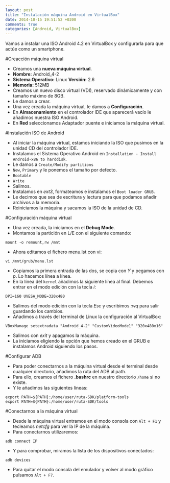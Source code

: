 ```yaml
---
layout: post
title: "Instalación máquina Android en VirtualBox"
date: 2014-10-15 19:51:52 +0200
comments: true
categories: [Android, VirtualBox]
---
```


Vamos a instalar una ISO Android 4.2 en VirtualBox y configurarla para que actúe como un smartphone. <!-- more -->

#Creacción máquina virtual
- Creamos una **nueva máquina virtual**. 
- **Nombre:** Android_4-2 
- **Sistema Operativo:** Linux **Versión:** 2.6
- **Memoria:** 512MB
- Creamos un nuevo disco virtual (VDI), reservado dinámicamente y con tamaño máximo de 8GB. 
- Le damos a crear. 
- Una vez creada la máquina virtual, le damos a **Configuración**.
- En **Almacenamiento** en el controlador IDE que aparecerá vacío le añadimos nuestra ISO Android.   
- En **Red** seleccionamos Adaptador puente e iniciamos la máquina virtual. 

#Instalación ISO de Android
- Al iniciar la máquina virtual, estamos iniciando la ISO que pusimos en la unidad CD del controlador IDE. 
- Instalamos el Sistema Operativo Android en `Installation - Install Android-x86 to harddisk`.
- Le damos a `Create/Modify partitions`
- `New`, `Primary` y le ponemos el tamaño por defecto. 
- `Bootable`
- `Write`
- Salimos. 
- Instalamos en *ext3*, formateamos e instalamos el `Boot loader GRUB`. 
- Le decimos que sea de escritura y lectura para que podamos añadir archivos a la memoria. 
- Reiniciamos la máquina y sacamos la ISO de la unidad de CD. 

#Configuración máquina virtual
- Una vez creada, la iniciamos en el **Debug Mode**.
- Montamos la partición en L/E con el siguiente comando: 
```
mount -o remount,rw /mnt
```
- Ahora editamos el fichero menu.lst con vi: 
```
vi /mnt/grub/menu.lst 
```
- Copiamos la primera entrada de las dos, se copia con *Y* y pegamos con *p*. Lo hacemos línea a línea. 
- En la línea del `kernel` añadimos la siguiente línea al final. Debemos entrar en el modo edición con la tecla *i*: 
```
DPI=160 UVESA_MODE=320x480
```
- Salimos del modo edición con la tecla *Esc* y escribimos *:wq* para salir guardando los cambios. 
- Añadimos a través del terminal de Linux la configuración al VirtualBox: 
```
VBoxManage setextradata "Android_4-2" "CustomVideoMode1" "320x480x16"
```
- Salimos con *exit* y apagamos la máquina. 
- La iniciamos eligiendo la opción que hemos creado en el GRUB e instalamos Android siguiendo los pasos.

#Configurar ADB
- Para poder conectarnos a la máquina virtual desde el terminal desde cualquier directorio, añadimos la ruta del ADB al path. 
- Para ello, creamos el fichero **.bashrc** en nuestro directorio `/home` si no existe.
- Y le añadimos las siguientes líneas: 
```
export PATH=${PATH}:/home/user/ruta-SDK/platform-tools
export PATH=${PATH}:/home/user/ruta-SDK/tools
``` 

#Conectarnos a la máquina virtual
- Desde la máquina virtual entramos en el modo consola con `Alt + F1` y tecleamos *netcfg* para ver la IP de la máquina. 
- Para conectarnos utilizaremos: 
```
adb connect IP
```
- Y para comprobar, miramos la lista de los dispositivos conectados: 
```
adb devices
```
- Para quitar el modo consola del emulador y volver al modo gráfico pulsamos `Alt + F7`.
